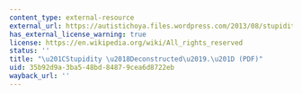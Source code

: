 ```yaml
---
content_type: external-resource
external_url: https://autistichoya.files.wordpress.com/2013/08/stupidity_deconstructed.pdf
has_external_license_warning: true
license: https://en.wikipedia.org/wiki/All_rights_reserved
status: ''
title: "\u201CStupidity \u2018Deconstructed\u2019.\u201D (PDF)"
uid: 35b92d9a-3ba5-48bd-8487-9cea6d8722eb
wayback_url: ''
---
```

